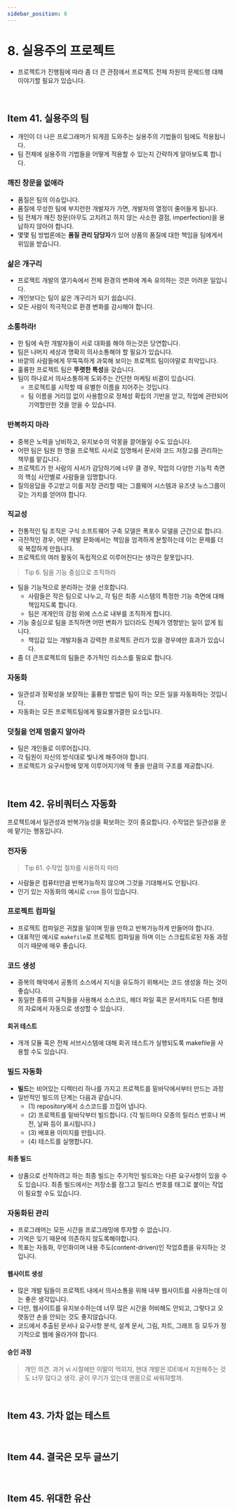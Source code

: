 ```yaml
---
sidebar_position: 8
---
```


# 8. 실용주의 프로젝트

- 프로젝트가 진행됨에 따라 좀 더 큰 관점에서 프로젝트 전체 차원의 문제드렝 대해 이야기할 필요가 있습니다.

<br/>

## Item 41. 실용주의 팀

- 개인이 더 나은 프로그래머가 되게끔 도와주는 실용주의 기법들이 팀에도 적용됩니다.
- 팀 전체에 실용주의 기법들을 어떻게 적용할 수 있는지 간략하게 알아보도록 합니다.

### 깨진 창문을 없애라

- 품질은 팀의 이슈입니다.
- 품질에 무성한 팀에 부지런한 개발자가 가면, 개발자의 열정이 줄어들게 됩니다.
- 팀 전체가 깨진 창문(아무도 고치려고 하지 않는 사소한 결점, imperfection)을 용납하지 않아야 합니다.
- 몇몇 팀 방법론에는 **품질 관리 담당자**가 있어 상품의 품질에 대한 책임을 팀에게서 위임을 받습니다.

### 삶은 개구리

- 프로젝트 개발의 열기속에서 전체 환경의 변화에 계속 유의하는 것은 어려운 일입니다.
- 개인보다는 팀이 삶은 개구리가 되기 쉽습니다.
- 모든 사람이 적극적으로 환경 변화를 감시해야 합니다.

### 소통하라!

- 한 팀에 속한 개발자들이 서로 대화를 해야 하는것은 당연합니다.
- 팀은 나머지 세상과 명확히 의사소통해야 할 필요가 있습니다.
- 바깥의 사람들에게 무뚝뚝하게 과묵해 보이는 프로젝트 팀이야말로 최악입니다.
- 훌륭한 프로젝트 팀은 **뚜렷한 특성**을 갖습니다.
- 팀이 하나로서 의사소통하게 도와주는 간단한 마케팅 비결이 있습니다.
  - 프로젝트를 시작할 때 유별한 이름을 지어주는 것입니다.
  - 팀 이름을 거리낌 없이 사용함으로 정체성 확립의 기반을 얻고, 작업에 관련되어 기억할만한 것을 얻을 수 있습니다.

### 반복하지 마라

- 중복은 노력을 낭비하고, 유지보수의 악몽을 끌어들일 수도 있습니다.
- 어떤 팀은 팀원 한 명을 프로젝트 사서로 임명해서 문서와 코드 저장고를 관리하는 책무를 맡깁니다.
- 프로젝트가 한 사람의 사서가 감당하기에 너무 클 경우, 작업의 다양한 기능적 측면의 핵심 사안별로 사람들을 임명합니다.
- 질의응답을 주고받고 이를 저장 관리할 때는 그룹웨어 시스템과 유즈넷 뉴스그룹이 갖는 가치를 얻어야 합니다.

### 직교성

- 전통적인 팀 조직은 구식 소프트웨어 구축 모델은 폭포수 모델을 근간으로 합니다.
- 극잔적인 경우, 어떤 개발 문화에서는 책임을 엄격하게 분할하는데 이는 문제를 더욱 복잡하게 만듭니다.
- 프로젝트의 여러 활동이 독립적으로 이루어진다는 생각은 잘못입니다.

> Tip 6. 팀을 기능 중심으로 조직하라

- 팀을 기능적으로 분리하는 것을 선호합니다.
  - 사람들은 작은 팀으로 나누고, 각 팀은 최종 시스템의 특정한 기능 측면에 대해 책임지도록 합니다.
  - 팀은 개개인의 강점 위에 스스로 내부를 조직하게 합니다.
- 기능 중심으로 팀을 조직하면 어떤 변화가 있더라도 전체가 영향받는 일이 없게 됩니다.
  - 책임감 있는 개발자들과 강력한 프로젝트 관리가 있을 경우에만 효과가 있습니다.
- 좀 더 큰프로젝트의 팀들은 추가적인 리소스를 필요로 합니다.

### 자동화

- 일관성과 정확성을 보장하는 훌륭한 방법은 팀이 하는 모든 일을 자동화하는 것입니다.
- 자동화는 모든 프로젝트팀에게 필요불가결한 요소입니다.

### 덧칠을 언제 멈출지 알아라

- 팀은 개인들로 이루어집니다.
- 각 팀원이 자신의 방식대로 빛나게 해주어야 합니다.
- 프로젝트가 요구사항에 맞게 이루어지기에 딱 좋을 만큼의 구조를 제공합니다.

<br/>

## Item 42. 유비쿼터스 자동화

프로젝트에서 일관성과 반복가능성을 확보하는 것이 중요합니다. 수작업은 일관성을 운에 맡기는 행동입니다.

### 전자동

> Tip 61. 수작업 절차를 사용하지 마라

- 사람들은 컴퓨터만큼 반복가능하지 않으며 그것을 기대해서도 안됩니다.
- 인기 있는 자동화의 예시로 `cron` 등이 있습니다.

### 프로젝트 컴파일

- 프로젝트 컴파일은 귀찮을 일이며 믿을 만하고 반복가능하게 만들어야 합니다.
- 대표적인 예시로 `makefile`로 프로젝트 컴파일을 하며 이는 스크립트로된 자동 과정이기 때문에 매우 좋습니다.

### 코드 생성

- 중복의 해악에서 공통의 소스에서 지식을 유도하기 위해서는 코드 생성을 하는 것이 좋습니다.
- 동일한 종류의 규칙들을 사용해서 소스코드, 헤더 파일 혹은 문서까지도 다른 형태의 자료에서 자동으로 생성할 수 있습니다.

#### 회귀 테스트

- 개개 모듈 혹은 전체 서브시스템에 대해 회귀 테스트가 실행되도록 makefile을 사용할 수도 있습니다.

### 빌드 자동화

- **빌드**는 비어있는 디렉터리 하나를 가지고 프로젝트를 밑바닥에서부터 만드는 과정
- 일반적인 빌드의 단계는 다음과 같습니다.
  - (1) repository에서 소스코드를 끄집어 냅니다.
  - (2) 프로젝트를 밑바닥부터 빌드합니다. (각 빌드마다 모종의 릴리스 번호나 버전, 날짜 등이 표시됩니다.)
  - (3) 배포용 이미지를 만듭니다.
  - (4) 테스트를 실행합니다.

#### 최종 빌드

- 상품으로 선적하려고 하는 최종 빌드는 주기적인 빌드와는 다른 요구사항이 있을 수도 있습니다. 최종 빌드에서는 저장소를 잠그고 릴리스 번호를 태그로 붙이는 작업이 필요할 수도 있습니다.

### 자동화된 관리

- 프로그래머는 모든 시간을 프로그래밍에 투자할 수 없습니다.
- 기억은 잊기 때문에 의존하지 않도록해야합니다.
- 목표는 자동화, 무인화이며 내용 주도(content-driven)인 작업흐름을 유지하는 것입니다.

#### 웹사이트 생성

- 많은 개발 팀들이 프로젝트 내에서 의사소통을 위해 내부 웹사이트를 사용하는데 이는 좋은 생각입니다.
- 다만, 웹사이트를 유지보수하는데 너무 많은 시간을 허비해도 안되고, 그렇다고 오랫동안 손을 안되는 것도 좋지않습니다.
- 코드에서 추출된 문서나 요구사항 분석, 설계 문서, 그림, 차트, 그래프 등 모두가 정기적으로 웹에 올라가야 합니다.

#### 승인 과정

> 개인 의견. 과거 vi 시절에만 이말이 먹히지, 현대 개발은 IDE에서 지원해주는 것도 너무 많다고 생각. 굳이 무기가 있는데 맨몸으로 싸워햐할까.

<br/>

## Item 43. 가차 없는 테스트

<br/>

## Item 44. 결국은 모두 글쓰기

<br/>

## Item 45. 위대한 유산
